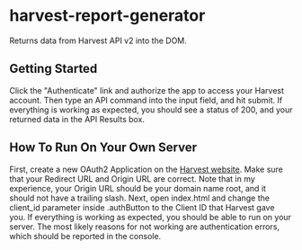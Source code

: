 # harvest-report-generator
Returns data from Harvest API v2 into the DOM.

## Getting Started
Click the "Authenticate" link and authorize the app to access your Harvest account. Then type an API command into the input field, and hit submit. 
If everything is working as expected, you should see a status of 200, and your returned data in the API Results box.

## How To Run On Your Own Server
First, create a new OAuth2 Application on the [Harvest website](https://id.getharvest.com/developers). Make sure that your Redirect URL and Origin URL are correct. Note that in my experience, your Origin URL should be your domain name root, and it should not have a trailing slash.
Next, open index.html and change the client_id parameter inside .authButton to the Client ID that Harvest gave you.
If everything is working as expected, you should be able to run on your server. The most likely reasons for not working are authentication errors, which should be reported in the console.
